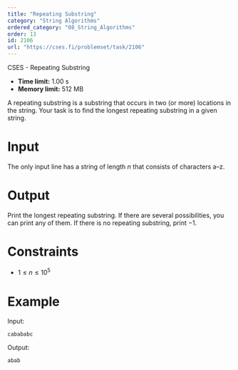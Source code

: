 ```yaml
---
title: "Repeating Substring"
category: "String Algorithms"
ordered_category: "08_String_Algorithms"
order: 13
id: 2106
url: "https://cses.fi/problemset/task/2106"
---
```


CSES - Repeating Substring

  * **Time limit:** 1.00 s
  * **Memory limit:** 512 MB

A repeating substring is a substring that occurs in two (or more) locations in
the string. Your task is to find the longest repeating substring in a given
string.

# Input

The only input line has a string of length $n$ that consists of characters
a–z.

# Output

Print the longest repeating substring. If there are several possibilities, you
can print any of them. If there is no repeating substring, print $-1$.

# Constraints

  * $1 \le n \le 10^5$

# Example

Input:

    
    
    cabababc
    

Output:

    
    
    abab
    

